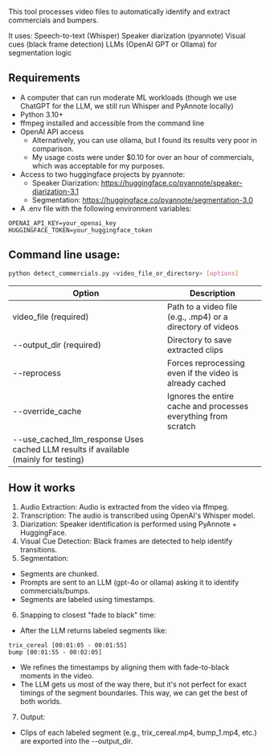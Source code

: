 This tool processes video files to automatically identify and extract commercials and bumpers.

It uses:
    Speech-to-text (Whisper)
    Speaker diarization (pyannote)
    Visual cues (black frame detection)
    LLMs (OpenAI GPT or Ollama) for segmentation logic

## Requirements
- A computer that can run moderate ML workloads (though we use ChatGPT for the LLM, we still run Whisper and PyAnnote locally)
- Python 3.10+
- ffmpeg installed and accessible from the command line
- OpenAI API access
    - Alternatively, you can use ollama, but I found its results very poor in comparison.
    - My usage costs were under $0.10 for over an hour of commercials, which was acceptable for my purposes.
- Access to two huggingface projects by pyannote:
    - Speaker Diarization: https://huggingface.co/pyannote/speaker-diarization-3.1
    - Segmentation: https://huggingface.co/pyannote/segmentation-3.0
- A .env file with the following environment variables:

```env
OPENAI_API_KEY=your_openai_key
HUGGINGFACE_TOKEN=your_huggingface_token
```



## Command line usage:
```sh
python detect_commercials.py <video_file_or_directory> [options]
```

| Option | Description |
|-|-|
| video_file (required) | Path to a video file (e.g., .mp4) or a directory of videos |
| --output_dir (required) | Directory to save extracted clips |
| --reprocess | Forces reprocessing even if the video is already cached |
| --override_cache | Ignores the entire cache and processes everything from scratch |
| --use_cached_llm_response	Uses cached LLM results if available (mainly for testing) |

## How it works

1. Audio Extraction: Audio is extracted from the video via ffmpeg.
2. Transcription: The audio is transcribed using OpenAI's Whisper model.
3. Diarization: Speaker identification is performed using PyAnnote + HuggingFace.
4. Visual Cue Detection: Black frames are detected to help identify transitions.
5. Segmentation:
- Segments are chunked.
- Prompts are sent to an LLM (gpt-4o or ollama) asking it to identify commercials/bumps.
- Segments are labeled using timestamps.
6. Snapping to closest "fade to black" time:
- After the LLM returns labeled segments like:

```
trix_cereal [00:01:05 - 00:01:55]
bump [00:01:55 - 00:02:05]
```
- We refines the timestamps by aligning them with fade-to-black moments in the video. 
- The LLM gets us most of the way there, but it's not perfect for exact timings of the segment boundaries. This way, we can get the best of both worlds.

7. Output:
- Clips of each labeled segment (e.g., trix_cereal.mp4, bump_1.mp4, etc.) are exported into the --output_dir.